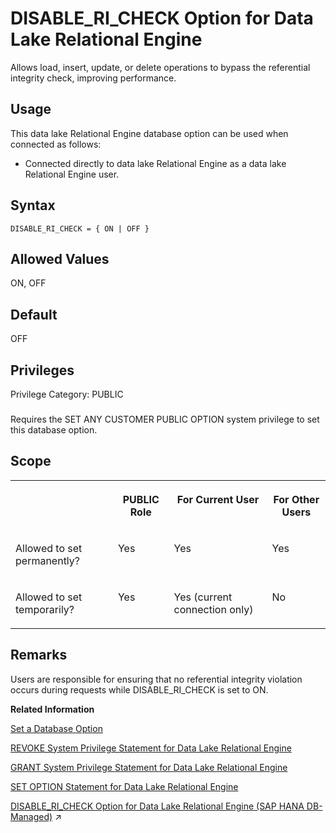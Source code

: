 <!-- loioa635241084f21015aab4acfa1a173538 -->

# DISABLE\_RI\_CHECK Option for Data Lake Relational Engine

Allows load, insert, update, or delete operations to bypass the referential integrity check, improving performance.



<a name="loioa635241084f21015aab4acfa1a173538__section_ajq_xqq_znb"/>

## Usage

This data lake Relational Engine database option can be used when connected as follows:

-   Connected directly to data lake Relational Engine as a data lake Relational Engine user.



<a name="loioa635241084f21015aab4acfa1a173538__disable_re_check_syntax1"/>

## Syntax

```
DISABLE_RI_CHECK = { ON | OFF }
```



<a name="loioa635241084f21015aab4acfa1a173538__disable_ri_check_values1"/>

## Allowed Values

ON, OFF



<a name="loioa635241084f21015aab4acfa1a173538__disable_ri_check_default1"/>

## Default

OFF



<a name="loioa635241084f21015aab4acfa1a173538__disable_ri_priv1"/>

## Privileges

Privilege Category: PUBLIC



### 

Requires the SET ANY CUSTOMER PUBLIC OPTION system privilege to set this database option.



<a name="loioa635241084f21015aab4acfa1a173538__disable_ri_check_scope1"/>

## Scope


<table>
<tr>
<th valign="top">

 

</th>
<th valign="top">

PUBLIC Role

</th>
<th valign="top">

For Current User

</th>
<th valign="top">

For Other Users

</th>
</tr>
<tr>
<td valign="top">

Allowed to set permanently?

</td>
<td valign="top">

Yes

</td>
<td valign="top">

Yes

</td>
<td valign="top">

Yes

</td>
</tr>
<tr>
<td valign="top">

Allowed to set temporarily?

</td>
<td valign="top">

Yes

</td>
<td valign="top">

Yes \(current connection only\)

</td>
<td valign="top">

No

</td>
</tr>
</table>



<a name="loioa635241084f21015aab4acfa1a173538__disable_ri_check_remarks1"/>

## Remarks

Users are responsible for ensuring that no referential integrity violation occurs during requests while DISABLE\_RI\_CHECK is set to ON.

**Related Information**  


[Set a Database Option](set-a-database-option-0dcb893.md "You set options with the SET OPTION statement.")

[REVOKE System Privilege Statement for Data Lake Relational Engine](../080-sql-statements/revoke-system-privilege-statement-for-data-lake-relational-engine-a3eadda.md "Removes specific system privileges from specific users and the right to administer the privilege.")

[GRANT System Privilege Statement for Data Lake Relational Engine](../080-sql-statements/grant-system-privilege-statement-for-data-lake-relational-engine-a3dfcb0.md "Grants specific system privileges to users or roles, with or without administrative rights.")

[SET OPTION Statement for Data Lake Relational Engine](../080-sql-statements/set-option-statement-for-data-lake-relational-engine-a625da7.md "Changes options that affect the behavior of the database and its compatibility with Transact-SQL. Setting the value of an option can change the behavior for all users or an individual user, in either a temporary or permanent scope.")

[DISABLE_RI_CHECK Option for Data Lake Relational Engine (SAP HANA DB-Managed)](https://help.sap.com/viewer/a898e08b84f21015969fa437e89860c8/2024_3_QRC/en-US/4b9fb5d8d0e24b1984950aa752543793.html "Allows load, insert, update, or delete operations to bypass the referential integrity check, improving performance.") :arrow_upper_right:


